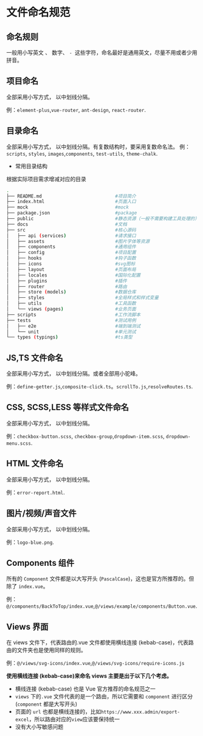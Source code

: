 # 文件命名规范

## 命名规则

一般用小写英文 、 数字、 `- `这些字符，命名最好是通用英文，尽量不用或者少用拼音。

## 项目命名

全部采用小写方式， 以中划线分隔。

例：`element-plus`,`vue-router`, `ant-design`, `react-router`.

## 目录命名

全部采用小写方式， 以中划线分隔。有复数结构时，要采用复数命名法。
例：`scripts`, `styles`, `images`,`components`, `test-utils`, `theme-chalk`.

- 常用目录结构

根据实际项目需求增减对应的目录

```sh
.
├── README.md                           #项目简介
├── index.html                          #页面入口
├── mock                                #mock
├── package.json                        #package
├── public                              #静态资源（一般不需要构建工具处理的）
├── docs                                #文档
├── src                                 #核心源码
│   ├── api (services)                  #请求接口
│   ├── assets                          #图片字体等资源
│   ├── components                      #通用组件
│   ├── config                          #项目配置
│   ├── hooks                           #钩子函数
│   ├── icons                           #svg图标
│   ├── layout                          #页面布局
│   ├── locales                         #国际化配置
│   ├── plugins                         #插件
│   ├── router                          #路由
│   ├── store (models)                  #数据仓库
│   ├── styles                          #全局样式和样式变量
│   ├── utils                           #工具函数
│   └── views (pages)                   #业务页面
├── scripts                             #工作流脚本
├── tests                               #测试用例
│   ├── e2e                             #端到端测试
│   └── unit                            #单元测试
└── types (typings)                     #ts类型
```

## JS,TS 文件命名

全部采用小写方式， 以中划线分隔。或者全部用小驼峰。

例：`define-getter.js`,`composite-click.ts`。`scrollTo.js`,`resolveRoutes.ts`.

## CSS, SCSS,LESS 等样式文件命名

全部采用小写方式， 以中划线分隔。

例：`checkbox-button.scss`, `checkbox-group`,`dropdown-item.scss`, `dropdown-menu.scss`.

## HTML 文件命名

全部采用小写方式， 以中划线分隔。

例：`error-report.html`.

## 图片/视频/声音文件

全部采用小写方式， 以中划线分隔。

例：`logo-blue.png`.

## Components 组件

所有的 `Component` 文件都是以大写开头 (`PascalCase`)，这也是官方所推荐的。但除了 `index.vue`。

例：`@/components/BackToTop/index.vue`,`@/views/example/components/Button.vue`.

## Views 界面

在 views 文件下，代表路由的.vue 文件都使用横线连接 (kebab-case)，代表路由的文件夹也是使用同样的规则。

例：`@/views/svg-icons/index.vue`,`@/views/svg-icons/require-icons.js`

**使用横线连接 (kebab-case)来命名 views 主要是出于以下几个考虑。**

- 横线连接 (kebab-case) 也是 Vue 官方推荐的命名规范之一
- `views` 下的`.vue` 文件代表的是一个路由，所以它需要和 `component` 进行区分(`component` 都是大写开头)
- 页面的 `url` 也都是横线连接的，比如`https://www.xxx.admin/export-excel`，所以路由对应的`view`应该要保持统一
- 没有大小写敏感问题
